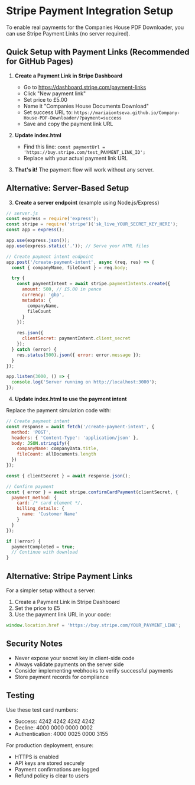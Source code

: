 # Stripe Payment Integration Setup

To enable real payments for the Companies House PDF Downloader, you can use Stripe Payment Links (no server required).

## Quick Setup with Payment Links (Recommended for GitHub Pages)

1. **Create a Payment Link in Stripe Dashboard**
   - Go to https://dashboard.stripe.com/payment-links
   - Click "New payment link"
   - Set price to £5.00
   - Name it "Companies House Documents Download"
   - Set success URL to: `https://mariaiontseva.github.io/Company-House-PDF-Downloader/?payment=success`
   - Save and copy the payment link URL

2. **Update index.html**
   - Find this line: `const paymentUrl = 'https://buy.stripe.com/test_PAYMENT_LINK_ID';`
   - Replace with your actual payment link URL

3. **That's it!** The payment flow will work without any server.

## Alternative: Server-Based Setup

3. **Create a server endpoint** (example using Node.js/Express)

```javascript
// server.js
const express = require('express');
const stripe = require('stripe')('sk_live_YOUR_SECRET_KEY_HERE');
const app = express();

app.use(express.json());
app.use(express.static('.')); // Serve your HTML files

// Create payment intent endpoint
app.post('/create-payment-intent', async (req, res) => {
  const { companyName, fileCount } = req.body;

  try {
    const paymentIntent = await stripe.paymentIntents.create({
      amount: 500, // £5.00 in pence
      currency: 'gbp',
      metadata: {
        companyName,
        fileCount
      }
    });

    res.json({ 
      clientSecret: paymentIntent.client_secret 
    });
  } catch (error) {
    res.status(500).json({ error: error.message });
  }
});

app.listen(3000, () => {
  console.log('Server running on http://localhost:3000');
});
```

4. **Update index.html to use the payment intent**

Replace the payment simulation code with:

```javascript
// Create payment intent
const response = await fetch('/create-payment-intent', {
  method: 'POST',
  headers: { 'Content-Type': 'application/json' },
  body: JSON.stringify({
    companyName: companyData.title,
    fileCount: allDocuments.length
  })
});

const { clientSecret } = await response.json();

// Confirm payment
const { error } = await stripe.confirmCardPayment(clientSecret, {
  payment_method: {
    card: /* card element */,
    billing_details: {
      name: 'Customer Name'
    }
  }
});

if (!error) {
  paymentCompleted = true;
  // Continue with download
}
```

## Alternative: Stripe Payment Links

For a simpler setup without a server:

1. Create a Payment Link in Stripe Dashboard
2. Set the price to £5
3. Use the payment link URL in your code:

```javascript
window.location.href = 'https://buy.stripe.com/YOUR_PAYMENT_LINK';
```

## Security Notes

- Never expose your secret key in client-side code
- Always validate payments on the server side
- Consider implementing webhooks to verify successful payments
- Store payment records for compliance

## Testing

Use these test card numbers:
- Success: 4242 4242 4242 4242
- Decline: 4000 0000 0000 0002
- Authentication: 4000 0025 0000 3155

For production deployment, ensure:
- HTTPS is enabled
- API keys are stored securely
- Payment confirmations are logged
- Refund policy is clear to users